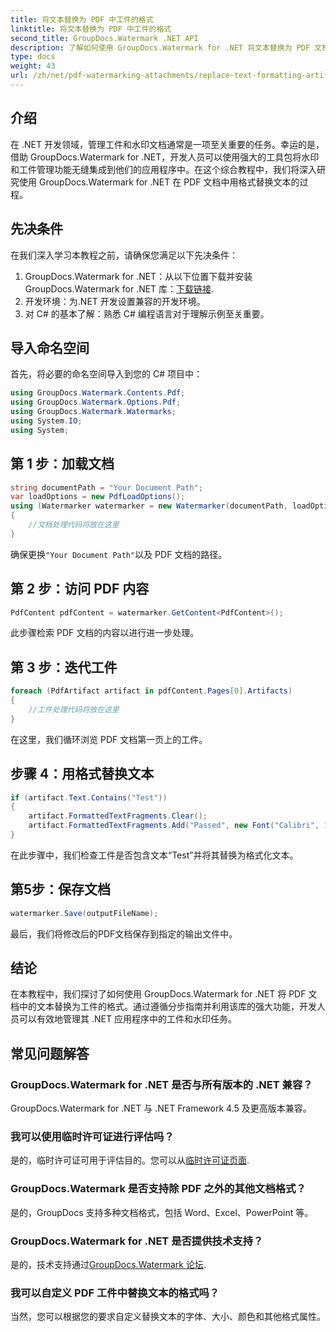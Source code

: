 ```yaml
---
title: 将文本替换为 PDF 中工件的格式
linktitle: 将文本替换为 PDF 中工件的格式
second_title: GroupDocs.Watermark .NET API
description: 了解如何使用 GroupDocs.Watermark for .NET 将文本替换为 PDF 文档中工件的格式。轻松改进文档管理。
type: docs
weight: 43
url: /zh/net/pdf-watermarking-attachments/replace-text-formatting-artifact-pdf/
---
```

## 介绍
在 .NET 开发领域，管理工件和水印文档通常是一项至关重要的任务。幸运的是，借助 GroupDocs.Watermark for .NET，开发人员可以使用强大的工具包将水印和工件管理功能无缝集成到他们的应用程序中。在这个综合教程中，我们将深入研究使用 GroupDocs.Watermark for .NET 在 PDF 文档中用格式替换文本的过程。
## 先决条件
在我们深入学习本教程之前，请确保您满足以下先决条件：
1.  GroupDocs.Watermark for .NET：从以下位置下载并安装 GroupDocs.Watermark for .NET 库：[下载链接](https://releases.groupdocs.com/Watermark/net/).
2. 开发环境：为.NET 开发设置兼容的开发环境。
3. 对 C# 的基本了解：熟悉 C# 编程语言对于理解示例至关重要。

## 导入命名空间
首先，将必要的命名空间导入到您的 C# 项目中：
```csharp
using GroupDocs.Watermark.Contents.Pdf;
using GroupDocs.Watermark.Options.Pdf;
using GroupDocs.Watermark.Watermarks;
using System.IO;
using System;
```
## 第 1 步：加载文档
```csharp
string documentPath = "Your Document Path";
var loadOptions = new PdfLoadOptions();
using (Watermarker watermarker = new Watermarker(documentPath, loadOptions))
{
    //文档处理代码将放在这里
}
```
确保更换`"Your Document Path"`以及 PDF 文档的路径。
## 第 2 步：访问 PDF 内容
```csharp
PdfContent pdfContent = watermarker.GetContent<PdfContent>();
```
此步骤检索 PDF 文档的内容以进行进一步处理。
## 第 3 步：迭代工件
```csharp
foreach (PdfArtifact artifact in pdfContent.Pages[0].Artifacts)
{
    //工件处理代码将放在这里
}
```
在这里，我们循环浏览 PDF 文档第一页上的工件。
## 步骤 4：用格式替换文本
```csharp
if (artifact.Text.Contains("Test"))
{
    artifact.FormattedTextFragments.Clear();
    artifact.FormattedTextFragments.Add("Passed", new Font("Calibri", 19, FontStyle.Bold), Color.Red, Color.Aqua);
}
```
在此步骤中，我们检查工件是否包含文本“Test”并将其替换为格式化文本。
## 第5步：保存文档
```csharp
watermarker.Save(outputFileName);
```
最后，我们将修改后的PDF文档保存到指定的输出文件中。

## 结论
在本教程中，我们探讨了如何使用 GroupDocs.Watermark for .NET 将 PDF 文档中的文本替换为工件的格式。通过遵循分步指南并利用该库的强大功能，开发人员可以有效地管理其 .NET 应用程序中的工件和水印任务。
## 常见问题解答
### GroupDocs.Watermark for .NET 是否与所有版本的 .NET 兼容？
GroupDocs.Watermark for .NET 与 .NET Framework 4.5 及更高版本兼容。
### 我可以使用临时许可证进行评估吗？
是的，临时许可证可用于评估目的。您可以从[临时许可证页面](https://purchase.groupdocs.com/temporary-license/).
### GroupDocs.Watermark 是否支持除 PDF 之外的其他文档格式？
是的，GroupDocs 支持多种文档格式，包括 Word、Excel、PowerPoint 等。
### GroupDocs.Watermark for .NET 是否提供技术支持？
是的，技术支持通过[GroupDocs.Watermark 论坛](https://forum.groupdocs.com/c/watermark/19).
### 我可以自定义 PDF 工件中替换文本的格式吗？
当然，您可以根据您的要求自定义替换文本的字体、大小、颜色和其他格式属性。